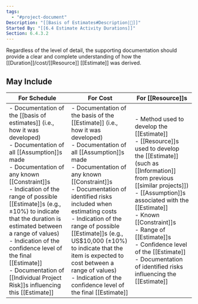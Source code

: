 ```yaml
---
tags:
  - "#project-document"
Description: "[[Basis of Estimates#Description|📝]]"
Started By: "[[6.4 Estimate Activity Durations]]"
Section: 6.4.3.2
---
```

Regardless of the level of detail, the supporting documentation should provide a clear and complete understanding of how the [[Duration]]/cost/[[Resource]] [[Estimate]] was derived.
## May Include

| For Schedule                                                                                                                                                                                                                                                                                                                                                                                                                                                           | For Cost                                                                                                                                                                                                                                                                                                                                                                                                                                                                     | For [[Resource]]s                                                                                                                                                                                                                                                                                                                                                                     |
| ---------------------------------------------------------------------------------------------------------------------------------------------------------------------------------------------------------------------------------------------------------------------------------------------------------------------------------------------------------------------------------------------------------------------------------------------------------------------- | ---------------------------------------------------------------------------------------------------------------------------------------------------------------------------------------------------------------------------------------------------------------------------------------------------------------------------------------------------------------------------------------------------------------------------------------------------------------------------- | ------------------------------------------------------------------------------------------------------------------------------------------------------------------------------------------------------------------------------------------------------------------------------------------------------------------------------------------------------------------------------------- |
| - Documentation of the [[basis of estimates]] (i.e., how it was developed)<br>- Documentation of all [[Assumption]]s made<br>- Documentation of any known [[Constraint]]s<br>- Indication of the range of possible [[Estimate]]s (e.g., ±10%) to indicate that the duration is estimated between a range of values)<br>- Indication of the confidence level of the final [[Estimate]]<br>- Documentation of [[Individual Project Risk]]s influencing this [[Estimate]] | - Documentation of the basis of the [[Estimate]] (i.e., how it was developed)<br>- Documentation of all [[Assumption]]s made<br>- Documentation of any known [[Constraint]]s<br>- Documentation of identified risks included when estimating costs<br>- Indication of the range of possible [[Estimate]]s (e.g., US$10,000 (±10%) to indicate that the item is expected to cost between a range of values)<br>- Indication of the confidence level of the final [[Estimate]] | - Method used to develop the [[Estimate]]<br>- [[Resource]]s used to develop the [[Estimate]] (such as [[Information]] from previous [[similar projects]])<br>- [[Assumption]]s associated with the [[Estimate]]<br>- Known [[Constraint]]s<br>- Range of [[Estimate]]s<br>- Confidence level of the [[Estimate]]<br>- Documentation of identified risks influencing the [[Estimate]] |
